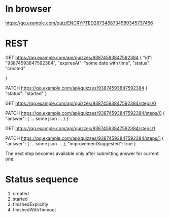 

# In browser

https://qq.example.com/quiz/ENCRYPTED2873468734589345737456


# REST

GET https://qq.example.com/api/quizzes/93874593847592384
{
  "id": "93874593847592384",
  "expiresAt": "some date with time",
  "status": "created"

}

PATCH https://qq.example.com/api/quizzes/93874593847592384
{
  "status": "started"
}

GET https://qq.example.com/api/quizzes/93874593847592384/steps/0

PATCH https://qq.example.com/api/quizzes/93874593847592384/steps/0
{
  "answer": { ... some json ... }
}

GET https://qq.example.com/api/quizzes/93874593847592384/steps/1

PATCH https://qq.example.com/api/quizzes/93874593847592384/steps/1
{
  "answer": { ... some json ... },
  "improvementSuggested": true
}


The next step becomes available only after submitting answer for current one.



# Status sequence

1. created
2. started
3. finishedExplicitly
4. finishedWithTimeout


